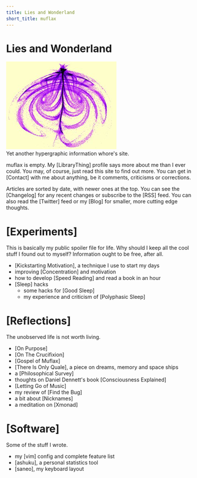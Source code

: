```yaml
---
title: Lies and Wonderland
short_title: muflax
---
```


Lies and Wonderland
===================
![logo](logo.jpg)   
Yet another hypergraphic information whore's site.

muflax is empty. My [LibraryThing] profile says more about me than I ever could.
You may, of course, just read this site to find out more. You can
get in [Contact] with me about anything, be it comments, criticisms or
corrections.

Articles are sorted by date, with newer ones at the top. You can see the
[Changelog] for any recent changes or subscribe to the [RSS] feed. You can also
read the [Twitter] feed or my [Blog] for smaller, more cutting edge thoughts. 

[Experiments]
=============

This is basically my public spoiler file for life. Why should I keep all the
cool stuff I found out to myself? Information ought to be free, after all.

- [Kickstarting Motivation], a technique I use to start my days
- improving [Concentration] and motivation
- how to develop [Speed Reading] and read a book in an hour 
- [Sleep] hacks
    - some hacks for [Good Sleep]
    - my experience and criticism of [Polyphasic Sleep]

[Reflections]
=============

The unobserved life is not worth living.

- [On Purpose]
- [On The Crucifixion]
- [Gospel of Muflax]
- [There Is Only Quale], a piece on dreams, memory and space ships
- a [Philosophical Survey]
- thoughts on Daniel Dennett's book [Consciousness Explained]
- [Letting Go of Music]
- my review of [Find the Bug]
- a bit about [Nicknames]
- a meditation on [Xmonad]

[Software]
==========

Some of the stuff I wrote.

- my [vim] config and complete feature list
- [ashuku], a personal statistics tool
- [saneo], my keyboard layout

